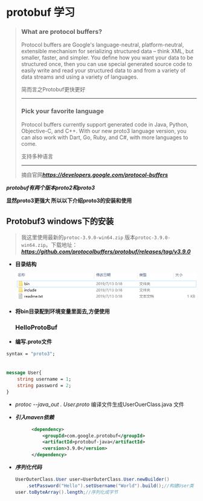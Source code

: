 # protobuf 学习

> ### What are protocol buffers?
>
> Protocol buffers are Google's language-neutral, platform-neutral, extensible mechanism for serializing structured data – think XML, but smaller, faster, and simpler. You define how you want your data to be structured once, then you can use special generated source code to easily write and read your structured data to and from a variety of data streams and using a variety of languages.
>
> 简而言之Protobuf更快更好
>
> ---
>
> ### Pick your favorite language
>
> Protocol buffers currently support generated code in Java, Python, Objective-C, and C++. With our new proto3 language version, you can also work with Dart, Go, Ruby, and C#, with more languages to come.
>
> 支持多种语言
>
> ---
>
> 摘自官网***https://developers.google.com/protocol-buffers***

***protobuf有两个版本proto2和proto3***

**显然proto3更强大 所以以下介绍proto3的安装和使用**

## Protobuf3 windows下的安装

> 我这里使用最新的`protoc-3.9.0-win64.zip` 版本`protoc-3.9.0-win64.zip`。下载地址：***https://github.com/protocolbuffers/protobuf/releases/tag/v3.9.0***

* **目录结构**

  ![1573268968671](assets/1573268968671.png)

* **将bin目录配到环境变量里面去,方便使用**

  ### HelloProtoBuf

* **编写.proto文件**

```protobuf
syntax = "proto3";


message User{
	string username = 1;
	string password = 2;
}
```

* *protoc --java_out  .  User.proto* 编译文件生成UserOuerClass.java 文件  

* ***引入maven依赖***

  ```xml
        <dependency>
            <groupId>com.google.protobuf</groupId>
            <artifactId>protobuf-java</artifactId>
            <version>3.9.0</version>
        </dependency>
  ```

* ***序列化代码***

  ```java
  UserOuterClass.User user=UserOuterClass.User.newBuilder()
      .setPassword("Hello").setUsername("World").build();//构建User类
  user.toByteArray().length;//序列化成字节
  ```

  